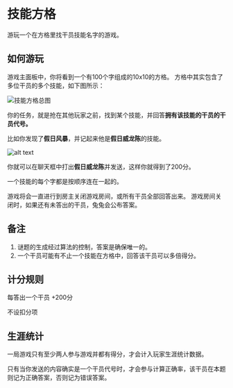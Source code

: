 # 技能方格

游玩一个在方格里找干员技能名字的游戏。

## 如何游玩

游戏主面板中，你将看到一个有100个字组成的10x10的方格。
方格中其实包含了多位干员的多个技能，如下图所示：

![技能方格总图](/rules/SchulteGrid-image-1.png)

你的任务，就是抢在其他玩家之前，找到某个技能，并回答**拥有该技能的干员的干员代号。**

比如你发现了**假日风暴**，并记起来他是**假日威龙陈**的技能。

![alt text](/rules/SchulteGrid-image-2.png)

你就可以在聊天框中打出**假日威龙陈**并发送，这样你就得到了200分。

一个技能的每个字都是按顺序连在一起的。

游戏将会一直进行到房主关闭游戏房间，或所有干员全部回答出来。
游戏房间关闭时，如果还有未答出的干员，兔兔会公布答案。

## 备注

1. 谜题的生成经过算法的控制，答案是确保唯一的。
2. 一个干员可能有不止一个技能在方格中，回答该干员可以多倍得分。

## 计分规则

每答出一个干员 +200分

不设扣分项

## 生涯统计

一局游戏只有至少两人参与游戏并都有得分，才会计入玩家生涯统计数据。

只有当你发送的内容确实是一个干员代号时，才会参与计算正确率，该干员在本题则记为正确答案，否则记为错误答案。
